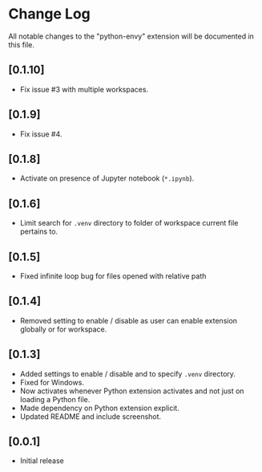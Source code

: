 # Change Log

All notable changes to the "python-envy" extension will be documented in this file.

## [0.1.10]
- Fix issue #3 with multiple workspaces.

## [0.1.9]
- Fix issue #4.

## [0.1.8]
- Activate on presence of Jupyter notebook (`*.ipynb`).

## [0.1.6]
- Limit search for `.venv` directory to folder of workspace current file pertains to.

## [0.1.5]
- Fixed infinite loop bug for files opened with relative path

## [0.1.4]

- Removed setting to enable / disable as user can enable extension globally or for workspace.

## [0.1.3]

- Added settings to enable / disable and to specify `.venv` directory.
- Fixed for Windows.
- Now activates whenever Python extension activates and not just on loading a Python file.
- Made dependency on Python extension explicit.
- Updated README and include screenshot.

## [0.0.1]

- Initial release
